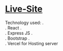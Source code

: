 
# **[Live-Site](https://dragon-newz-client-786e3.web.app/)**
Technology used: .\
. React .\
. Express JS .\
. Bootstrap .\
. Vercel for Hosting server
